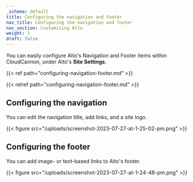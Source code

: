 ```yaml
---
_schema: default
title: Configuring the navigation and footer
nav_title: Configuring the navigation and footer
nav_section: Customizing Alto
weight: 1
draft: false
---
```

You can easily configure Alto's Navigation and Footer items within CloudCannon, under Alto's **Site Settings**.&nbsp;

{{< ref path="configuring-navigation-footer.md" >}}

{{< relref path="configuring-navigation-footer.md" >}}

## Configuring the navigation

You can edit the navigation title, add links, and a site logo.

{{< figure src="/uploads/screenshot-2023-07-27-at-1-25-02-pm.png" >}}

## ​​​​​Configuring the footer

You can add image- or text-based links to Alto's footer.

{{< figure src="/uploads/screenshot-2023-07-27-at-1-24-48-pm.png" >}}
